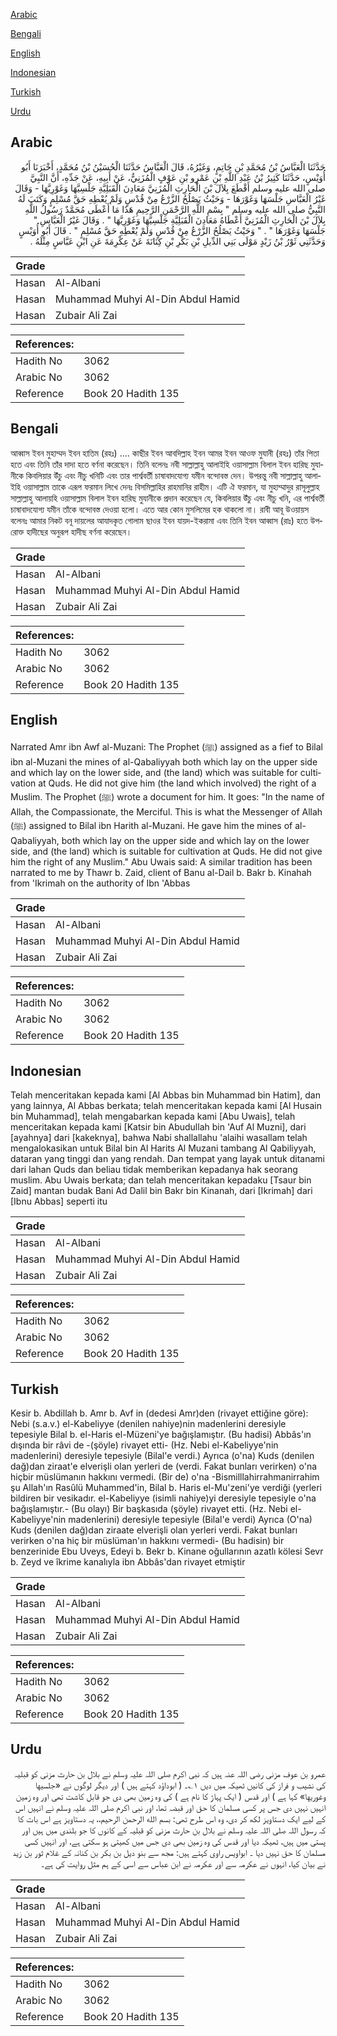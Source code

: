 [Arabic](#arabic)

[Bengali](#bengali)

[English](#english)

[Indonesian](#indonesian)

[Turkish](#turkish)

[Urdu](#urdu)

## Arabic


<div dir="rtl" lang="ar" style={{fontSize:'larger',backgroundColor:'#f8f9fa',padding:20}}>
حَدَّثَنَا الْعَبَّاسُ بْنُ مُحَمَّدِ بْنِ حَاتِمٍ، وَغَيْرُهُ، قَالَ الْعَبَّاسُ حَدَّثَنَا الْحُسَيْنُ بْنُ مُحَمَّدٍ، أَخْبَرَنَا أَبُو أُوَيْسٍ، حَدَّثَنَا كَثِيرُ بْنُ عَبْدِ اللَّهِ بْنِ عَمْرِو بْنِ عَوْفٍ الْمُزَنِيُّ، عَنْ أَبِيهِ، عَنْ جَدِّهِ، أَنَّ النَّبِيَّ صلى الله عليه وسلم أَقْطَعَ بِلاَلَ بْنَ الْحَارِثِ الْمُزَنِيَّ مَعَادِنَ الْقَبَلِيَّةِ جَلْسِيَّهَا وَغَوْرِيَّهَا - وَقَالَ غَيْرُ الْعَبَّاسِ جَلْسَهَا وَغَوْرَهَا - وَحَيْثُ يَصْلُحُ الزَّرْعُ مِنْ قُدْسٍ وَلَمْ يُعْطِهِ حَقَّ مُسْلِمٍ وَكَتَبَ لَهُ النَّبِيُّ صلى الله عليه وسلم ‏"‏ بِسْمِ اللَّهِ الرَّحْمَنِ الرَّحِيمِ هَذَا مَا أَعْطَى مُحَمَّدٌ رَسُولُ اللَّهِ بِلاَلَ بْنَ الْحَارِثِ الْمُزَنِيَّ أَعْطَاهُ مَعَادِنَ الْقَبَلِيَّةِ جَلْسِيَّهَا وَغَوْرِيَّهَا ‏"‏ ‏.‏ وَقَالَ غَيْرُ الْعَبَّاسِ ‏"‏ جَلْسَهَا وَغَوْرَهَا ‏"‏ ‏.‏ ‏"‏ وَحَيْثُ يَصْلُحُ الزَّرْعُ مِنْ قُدْسٍ وَلَمْ يُعْطِهِ حَقَّ مُسْلِمٍ ‏"‏ ‏.‏ قَالَ أَبُو أُوَيْسٍ وَحَدَّثَنِي ثَوْرُ بْنُ زَيْدٍ مَوْلَى بَنِي الدِّيلِ بْنِ بَكْرِ بْنِ كِنَانَةَ عَنْ عِكْرِمَةَ عَنِ ابْنِ عَبَّاسٍ مِثْلَهُ ‏.‏
</div>
<div style={{backgroundColor:'#f8f9fa',padding:20, marginBottom: 10}}><table> <thead> <tr> <th>Grade</th> <th></th> </tr> </thead> <tbody> <tr><td>Hasan</td><td>Al-Albani</td></tr><tr><td>Hasan</td><td>Muhammad Muhyi Al-Din Abdul Hamid</td></tr><tr><td>Hasan</td><td>Zubair Ali Zai</td></tr></tbody></table><table> <thead> <tr> <th>References:</th> <th></th> </tr> </thead> <tbody><tr><td>Hadith No</td><td>3062</td></tr><tr><td>Arabic No</td><td>3062</td></tr><tr><td>Reference</td><td>Book 20 Hadith 135</td></tr></tbody></table></div>

## Bengali


<div dir="ltr" lang="bn" style={{fontSize:'larger',backgroundColor:'#f8f9fa',padding:20}}>
আব্বাস ইবন মুহাম্মদ ইবন হাতিম (রহঃ) .... কাছীর ইবন আবদিল্লাহ ইবন আমর ইবন আওফ মুযানী (রহঃ) তাঁর পিতা হতে এবং তিনি তাঁর দাদা হতে বর্ণনা করেছেন। তিনি বলেনঃ নবী সাল্লাল্লাহু আলাইহি ওয়াসাল্লাম বিলাল ইবন হারিছ মুযানীকে কিবলিয়ার উঁচু এবং নীচু খনিটি এবং তার পার্শ্ববর্তী চাষাবাদযোগ্য যমীন বন্দোবস্ত দেন। উপরন্তু নবী সাল্লাল্লাহু আলাইহি ওয়াসাল্লাম তাকে এরূপ ফরমান লিখে দেনঃ বিসমিল্লাহির রাহমানির রাহীম। এটি ঐ ফরমান, যা মুহাম্মাদুর রাসূলুল্লাহ সাল্লাল্লাহু আলায়হি ওয়াসাল্লাম বিলাল ইবন হারিছ মুযানীকে প্রদান করেছেন যে, কিবলিয়ার উঁচু এবং নীচু খনি, এর পার্শ্ববর্তী চাষাবাদযোগ্য যমীন তাঁকে বন্দোবস্ত দেওয়া হলো। এতে আর কোন মুসলিমের হক থাকলো না। রাবী আবূ উওয়ায়স বলেনঃ আমার নিকট বনূ দায়লের আযাদকৃত গোলাম ছাওর ইবন যায়দ-ইকরামা এবং তিনি ইবন আব্বাস (রাঃ) হতে উপরোক্ত হাদীছের অনুরূপ হাদীছ বর্ণনা করেছেন।
</div>
<div style={{backgroundColor:'#f8f9fa',padding:20, marginBottom: 10}}><table> <thead> <tr> <th>Grade</th> <th></th> </tr> </thead> <tbody> <tr><td>Hasan</td><td>Al-Albani</td></tr><tr><td>Hasan</td><td>Muhammad Muhyi Al-Din Abdul Hamid</td></tr><tr><td>Hasan</td><td>Zubair Ali Zai</td></tr></tbody></table><table> <thead> <tr> <th>References:</th> <th></th> </tr> </thead> <tbody><tr><td>Hadith No</td><td>3062</td></tr><tr><td>Arabic No</td><td>3062</td></tr><tr><td>Reference</td><td>Book 20 Hadith 135</td></tr></tbody></table></div>

## English


<div dir="ltr" lang="en" style={{fontSize:'larger',backgroundColor:'#f8f9fa',padding:20}}>
Narrated Amr ibn Awf al-Muzani: The Prophet (ﷺ) assigned as a fief to Bilal ibn al-Muzani the mines of al-Qabaliyyah both which lay on the upper side and which lay on the lower side, and (the land) which was suitable for cultivation at Quds. He did not give him (the land which involved) the right of a Muslim. The Prophet (ﷺ) wrote a document for him. It goes: "In the name of Allah, the Compassionate, the Merciful. This is what the Messenger of Allah (ﷺ) assigned to Bilal ibn Harith al-Muzani. He gave him the mines of al-Qabaliyyah, both which lay on the upper side and which lay on the lower side, and (the land) which is suitable for cultivation at Quds. He did not give him the right of any Muslim." Abu Uwais said: A similar tradition has been narrated to me by Thawr b. Zaid, client of Banu al-Dail b. Bakr b. Kinahah from 'Ikrimah on the authority of Ibn 'Abbas
</div>
<div style={{backgroundColor:'#f8f9fa',padding:20, marginBottom: 10}}><table> <thead> <tr> <th>Grade</th> <th></th> </tr> </thead> <tbody> <tr><td>Hasan</td><td>Al-Albani</td></tr><tr><td>Hasan</td><td>Muhammad Muhyi Al-Din Abdul Hamid</td></tr><tr><td>Hasan</td><td>Zubair Ali Zai</td></tr></tbody></table><table> <thead> <tr> <th>References:</th> <th></th> </tr> </thead> <tbody><tr><td>Hadith No</td><td>3062</td></tr><tr><td>Arabic No</td><td>3062</td></tr><tr><td>Reference</td><td>Book 20 Hadith 135</td></tr></tbody></table></div>

## Indonesian


<div dir="ltr" lang="id" style={{fontSize:'larger',backgroundColor:'#f8f9fa',padding:20}}>
Telah menceritakan kepada kami [Al Abbas bin Muhammad bin Hatim], dan yang lainnya, Al Abbas berkata; telah menceritakan kepada kami [Al Husain bin Muhammad], telah mengabarkan kepada kami [Abu Uwais], telah menceritakan kepada kami [Katsir bin Abudullah bin 'Auf Al Muzni], dari [ayahnya] dari [kakeknya], bahwa Nabi shallallahu 'alaihi wasallam telah mengalokasikan untuk Bilal bin Al Harits Al Muzani tambang Al Qabiliyyah, dataran yang tinggi dan yang rendah. Dan tempat yang layak untuk ditanami dari lahan Quds dan beliau tidak memberikan kepadanya hak seorang muslim. Abu Uwais berkata; dan telah menceritakan kepadaku [Tsaur bin Zaid] mantan budak Bani Ad Dalil bin Bakr bin Kinanah, dari [Ikrimah] dari [Ibnu Abbas] seperti itu
</div>
<div style={{backgroundColor:'#f8f9fa',padding:20, marginBottom: 10}}><table> <thead> <tr> <th>Grade</th> <th></th> </tr> </thead> <tbody> <tr><td>Hasan</td><td>Al-Albani</td></tr><tr><td>Hasan</td><td>Muhammad Muhyi Al-Din Abdul Hamid</td></tr><tr><td>Hasan</td><td>Zubair Ali Zai</td></tr></tbody></table><table> <thead> <tr> <th>References:</th> <th></th> </tr> </thead> <tbody><tr><td>Hadith No</td><td>3062</td></tr><tr><td>Arabic No</td><td>3062</td></tr><tr><td>Reference</td><td>Book 20 Hadith 135</td></tr></tbody></table></div>

## Turkish


<div dir="ltr" lang="tr" style={{fontSize:'larger',backgroundColor:'#f8f9fa',padding:20}}>
Kesir b. Abdillah b. Amr b. Avf in (dedesi Amr)den (rivayet ettiğine göre): Nebi (s.a.v.) el-Kabeliyye (denilen nahiye)nin madenlerini deresiyle tepesiyle Bilal b. el-Haris el-Müzeni'ye bağışlamıştır. (Bu hadisi) Abbâs'ın dışında bir râvi de -(şöyle) rivayet etti- (Hz. Nebi el-Kabeliyye'nin madenlerini) deresiyle tepesiyle (Bilal'e verdi.) Ayrıca (o'na) Kuds (denilen dağ)dan ziraat'e elverişli olan yerleri de (verdi. Fakat bunları verirken) o'na hiçbir müslümanın hakkını vermedi. (Bir de) o'na -Bismilllahirrahmanirrahim şu Allah'ın Rasûlü Muhammed'in, Bilal b. Haris el-Mu'zeni'ye verdiği (yerleri bildiren bir vesikadır. el-Kabeliyye (isimli nahiye)yi deresiyle tepesiyle o'na bağışlamıştır.- (Bu olayı) Bir başkasıda (şöyle) rivayet etti. (Hz. Nebi el-Kabeliyye'nin madenlerini) deresiyle tepesiyle (Bilal'e verdi) Ayrıca (O'na) Kuds (denilen dağ)dan ziraate elverişli olan yerleri verdi. Fakat bunları verirken o'na hiç bir müslüman'ın hakkını vermedi- (Bu hadisin) bir benzerinide Ebu Uveys, Edeyi b. Bekr b. Kinane oğullarının azatlı kölesi Sevr b. Zeyd ve îkrime kanalıyla ibn Abbâs'dan rivayet etmiştir
</div>
<div style={{backgroundColor:'#f8f9fa',padding:20, marginBottom: 10}}><table> <thead> <tr> <th>Grade</th> <th></th> </tr> </thead> <tbody> <tr><td>Hasan</td><td>Al-Albani</td></tr><tr><td>Hasan</td><td>Muhammad Muhyi Al-Din Abdul Hamid</td></tr><tr><td>Hasan</td><td>Zubair Ali Zai</td></tr></tbody></table><table> <thead> <tr> <th>References:</th> <th></th> </tr> </thead> <tbody><tr><td>Hadith No</td><td>3062</td></tr><tr><td>Arabic No</td><td>3062</td></tr><tr><td>Reference</td><td>Book 20 Hadith 135</td></tr></tbody></table></div>

## Urdu


<div dir="rtl" lang="ur" style={{fontSize:'larger',backgroundColor:'#f8f9fa',padding:20}}>
عمرو بن عوف مزنی رضی اللہ عنہ ہیں کہ نبی اکرم صلی اللہ علیہ وسلم نے بلال بن حارث مزنی کو قبلیہ کی نشیب و فراز کی کانیں ٹھیکہ میں دیں ۱؎۔ ( ابوداؤد کہتے ہیں ) اور دیگر لوگوں نے «جلسيها وغوريها» کہا ہے ) اور قدس ( ایک پہاڑ کا نام ہے ) کی وہ زمین بھی دی جو قابل کاشت تھی اور وہ زمین انہیں نہیں دی جس پر کسی مسلمان کا حق اور قبضہ تھا، اور نبی اکرم صلی اللہ علیہ وسلم نے انہیں اس کے لیے ایک دستاویز لکھ کر دی، وہ اس طرح تھی: بسم الله الرحمن الرحيم،، یہ دستاویز ہے اس بات کا کہ رسول اللہ صلی اللہ علیہ وسلم نے بلال بن حارث مزنی کو قبلیہ کے کانوں کا جو بلندی میں ہیں اور پستی میں ہیں، ٹھیکہ دیا اور قدس کی وہ زمین بھی دی جس میں کھیتی ہو سکتی ہے، اور انہیں کسی مسلمان کا حق نہیں دیا ۔ ابواویس راوی کہتے ہیں: مجھ سے بنو دیل بن بکر بن کنانہ کے غلام ثور بن زید نے بیان کیا، انہوں نے عکرمہ سے اور عکرمہ نے ابن عباس سے اسی کے ہم مثل روایت کی ہے۔
</div>
<div style={{backgroundColor:'#f8f9fa',padding:20, marginBottom: 10}}><table> <thead> <tr> <th>Grade</th> <th></th> </tr> </thead> <tbody> <tr><td>Hasan</td><td>Al-Albani</td></tr><tr><td>Hasan</td><td>Muhammad Muhyi Al-Din Abdul Hamid</td></tr><tr><td>Hasan</td><td>Zubair Ali Zai</td></tr></tbody></table><table> <thead> <tr> <th>References:</th> <th></th> </tr> </thead> <tbody><tr><td>Hadith No</td><td>3062</td></tr><tr><td>Arabic No</td><td>3062</td></tr><tr><td>Reference</td><td>Book 20 Hadith 135</td></tr></tbody></table></div>